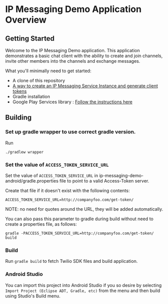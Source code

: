# IP Messaging Demo Application Overview

## Getting Started

Welcome to the IP Messaging Demo application.  This application demonstrates a basic chat client with the ability to create and join channels, invite other members into the channels and exchange messages.

What you'll minimally need to get started:

- A clone of this repository
- [A way to create an IP Messaging Service Instance and generate client tokens](https://www.twilio.com/docs/api/ip-messaging/guides/identity)
- Gradle installation
- Google Play Services library : [Follow the instructions here](https://developers.google.com/android/guides/setup)

## Building

### Set up gradle wrapper to use correct gradle version.

Run
```
./gradlew wrapper
```

### Set the value of `ACCESS_TOKEN_SERVICE_URL`

Set the value of `ACCESS_TOKEN_SERVICE_URL` in ip-messaging-demo-android/gradle.properties file to point to a valid Access-Token server.

Create that file if it doesn't exist with the following contents:

```
ACCESS_TOKEN_SERVICE_URL=http://companyfoo.com/get-token/
```

NOTE: no need for quotes around the URL, they will be added automatically.

You can also pass this parameter to gradle during build without need to create a properties file, as follows:

```
gradle -PACCESS_TOKEN_SERVICE_URL=http://companyfoo.com/get-token/ build
```

### Build

Run `gradle build` to fetch Twilio SDK files and build application.

### Android Studio

You can import this project into Android Studio if you so desire by selecting `Import Project (Eclipse ADT, Gradle, etc)` from the menu and then build using Studio's Build menu.
